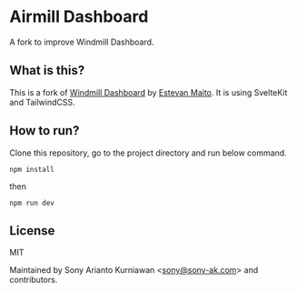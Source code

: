 # Airmill Dashboard

A fork to improve Windmill Dashboard.

## What is this?

This is a fork of [Windmill Dashboard](https://github.com/estevanmaito/windmill-dashboard) by [Estevan Maito](https://github.com/estevanmaito). It is using SvelteKit and TailwindCSS.

## How to run?

Clone this repository, go to the project directory and run below command.

```
npm install
```

then

```
npm run dev
```

## License

MIT

Maintained by Sony Arianto Kurniawan <<sony@sony-ak.com>> and contributors.
